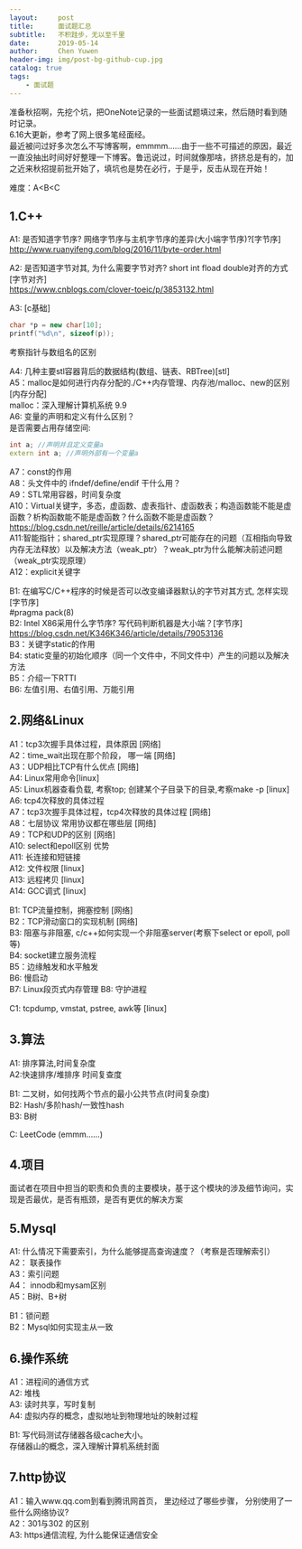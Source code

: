 ```yaml
---
layout:     post
title:      面试题汇总
subtitle:   不积跬步，无以至千里
date:       2019-05-14
author:     Chen Yuwen
header-img: img/post-bg-github-cup.jpg
catalog: true
tags:
    - 面试题
---
```


准备秋招啊，先挖个坑，把OneNote记录的一些面试题填过来，然后随时看到随时记录。<br>
6.16大更新，参考了网上很多笔经面经。<br>
最近被问过好多次怎么不写博客啊，emmmm……由于一些不可描述的原因，最近一直没抽出时间好好整理一下博客。鲁迅说过，时间就像那啥，挤挤总是有的，加之近来秋招提前批开始了，填坑也是势在必行，于是乎，反击从现在开始！

难度：A<B<C
## 1.C++
A1: 是否知道字节序? 网络字节序与主机字节序的差异(大小端字节序)?[字节序]<br>
http://www.ruanyifeng.com/blog/2016/11/byte-order.html

A2: 是否知道字节对其, 为什么需要字节对齐? short int fload double对齐的方式[字节对齐]<br>
https://www.cnblogs.com/clover-toeic/p/3853132.html

A3: [c基础] <br>

```c++
char *p = new char[10];
printf("%d\n", sizeof(p));
```
考察指针与数组名的区别

A4: 几种主要stl容器背后的数据结构(数组、链表、RBTree)[stl] <br>
A5：malloc是如何进行内存分配的./C++内存管理、内存池/malloc、new的区别 [内存分配]<br>
malloc：深入理解计算机系统 9.9 <br>
A6: 变量的声明和定义有什么区别？<br>
是否需要占用存储空间:

```c++
int a; //声明并且定义变量a 
extern int a; //声明外部有一个变量a
```

A7：const的作用<br>
A8：头文件中的 ifndef/define/endif 干什么用？<br>
A9：STL常用容器，时间复杂度<br>
A10：Virtual关键字，多态，虚函数、虚表指针、虚函数表；构造函数能不能是虚函数？析构函数能不能是虚函数？什么函数不能是虚函数？<br>
https://blog.csdn.net/reille/article/details/6214165 <br>
A11:智能指针；shared\_ptr实现原理？shared\_ptr可能存在的问题（互相指向导致内存无法释放）以及解决方法（weak\_ptr）？weak\_ptr为什么能解决前述问题（weak\_ptr实现原理）<br>
A12：explicit关键字<br>

B1: 在编写C/C++程序的时候是否可以改变编译器默认的字节对其方式, 怎样实现[字节序]<br>
\#pragma pack(8) <br>
B2: Intel X86采用什么字节序? 写代码判断机器是大小端？[字节序]<br>
https://blog.csdn.net/K346K346/article/details/79053136<br>
B3：关键字static的作用<br>
B4: static变量的初始化顺序（同一个文件中，不同文件中）产生的问题以及解决方法<br>
B5：介绍一下RTTI<br>
B6: 左值引用、右值引用、万能引用

## 2.网络&Linux
A1：tcp3次握手具体过程，具体原因 [网络]<br>
A2：time_wait出现在那个阶段， 哪一端 [网络]<br>
A3：UDP相比TCP有什么优点 [网络]<br>
A4: Linux常用命令[linux]<br>
A5: Linux机器查看负载, 考察top; 创建某个子目录下的目录,考察make -p [linux]<br>
A6: tcp4次释放的具体过程<br>
A7：tcp3次握手具体过程，tcp4次释放的具体过程 [网络]<br>
A8：七层协议 常用协议都在哪些层 [网络]<br>
A9：TCP和UDP的区别 [网络]<br>
A10: select和epoll区别 优势<br>
A11: 长连接和短链接 <br>
A12: 文件权限 [linux]<br>
A13: 远程拷贝 [linux]<br>
A14: GCC调式 [linux]<br>

B1: TCP流量控制，拥塞控制 [网络]<br>
B2：TCP滑动窗口的实现机制 [网络]<br>
B3: 阻塞与非阻塞, c/c++如何实现一个非阻塞server(考察下select or epoll, poll等)<br>
B4: socket建立服务流程<br>
B5：边缘触发和水平触发<br>
B6: 慢启动<br>
B7: Linux段页式内存管理
B8: 守护进程

C1: tcpdump, vmstat, pstree, awk等 [linux] <br>

## 3.算法
A1: 排序算法,时间复杂度 <br>
A2:快速排序/堆排序 时间复查度  <br>

B1: 二叉树，如何找两个节点的最小公共节点(时间复杂度)  <br>
B2: Hash/多阶hash/一致性hash <br>
B3: B树 <br>

C: LeetCode (emmm……) <br>

## 4.项目
面试者在项目中担当的职责和负责的主要模块，基于这个模块的涉及细节询问，实现是否最优，是否有瓶颈，是否有更优的解决方案

## 5.Mysql
A1: 什么情况下需要索引，为什么能够提高查询速度？（考察是否理解索引）<br>
A2： 联表操作<br>
A3：索引问题<br>
A4： innodb和mysam区别<br>
A5：B树、B+树<br>

B1：锁问题<br>
B2：Mysql如何实现主从一致


## 6.操作系统
A1：进程间的通信方式 <br>
A2: 堆栈<br>
A3: 读时共享，写时复制<br>
A4: 虚拟内存的概念，虚拟地址到物理地址的映射过程

B1: 写代码测试存储器各级cache大小。<br>
存储器山的概念，深入理解计算机系统封面<br>

## 7.http协议
A1：输入www.qq.com到看到腾讯网首页， 里边经过了哪些步骤， 分别使用了一些什么网络协议?<br>
A2：301与302 的区别<br>
A3: https通信流程, 为什么能保证通信安全<br>
